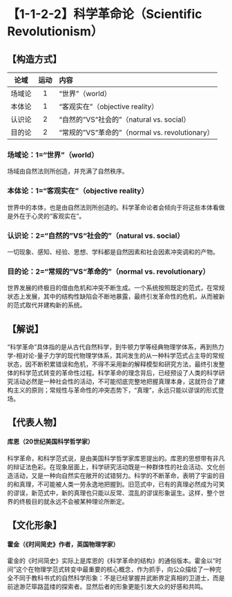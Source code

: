 # 【1-1-2-2】科学革命论（Scientific Revolutionism）
## 【构造方式】
| 论域 | 运动           | 内容 |
|:----:|:----------------:|:-----|
| 场域论   |1 |   “世界”（world） |
| 本体论   | 1|  “客观实在”（objective reality）  |
| 认识论   |2 |  “自然的”VS“社会的”（natural vs. social）  |
| 目的论   | 2|  “常规的”VS“革命的”（normal vs. revolutionary）  |

### 场域论：1=“世界”（world）
场域由自然法则所创造，并充满了自然秩序。

### 本体论：1=“客观实在”（objective reality）

世界中的本体，也是由自然法则所创造的。科学革命论者会倾向于将这些本体看做是外在于心灵的“客观实在”。

### 认识论：2=“自然的”VS“社会的”（natural vs. social）
一切现象、感知、经验、思想、学科都是自然因素和社会因素冲突调和的产物。
### 目的论：2=“常规的”VS“革命的”（normal vs. revolutionary）
世界发展的终极目的借由危机和冲突不断生成。一个系统按照既定的范式，在常规状态上发展，其中的结构性缺陷会不断地暴露，最终引发革命性的危机，从而被新的范式取代并建构新的系统。

## 【解说】
“科学革命”具体指的是从古代自然科学，到牛顿力学等经典物理学体系，再到热力学-相对论-量子力学的现代物理学体系，其间发生的从一种科学范式占主导的常规状态，因不断积累错误和危机，不得不采用新的解释模型和研究方法，最终引发整体的科学范式转变的革命性过程。科学革命的理念背后，已经预设了人类的科学研究活动必然是一种社会性的活动，不可能彻底完整地把握真理本身，这就符合了建构主义的原则；常规性与革命性的冲突态势下，“真理”，永远只能以谬误的形式登场。

## 【代表人物】
#### 库恩（20世纪美国科学哲学家）
科学革命，和科学范式说，是由美国科学哲学家库恩提出的。库恩的思想带有非凡的辩证法色彩。在现象层面上，科学研究活动既是一种群体性的社会活动、文化创造活动，又是一种向自然实在敞开的试错努力。科学的不断革命，表明了宇宙的目的和真理，不可能被人类一劳永逸地把握到。旧范式中，已有的真理必然成为可笑的谬误，新范式中，新的真理也只能以反常、混乱的谬误形象诞生。这样，整个世界的终极目的就永远不会被某种理论所断定。

## 【文化形象】
#### 霍金（《时间简史》作者，英国物理学家）
霍金的《时间简史》实际上是库恩的《科学革命的结构》的通俗版本。霍金以“时间”这个在物理学范式转变中最重要的核心概念，作为抓手，向公众描绘了一种完全不同于教科书式的自然科学形象：不是已经掌握并武断界定真相的卫道士，而是前途渺茫筚路蓝缕的探索者。显然后者的形象更能引发大众的好感和共鸣。

